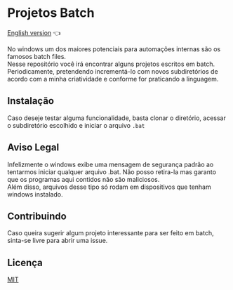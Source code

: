 # Projetos Batch

<a href="https://github.com/ItaloPussi/BatchProjects/blob/master/readme.md">English version</a> 👈

No windows um dos maiores potenciais para automações internas são os famosos batch files.<br>
Nesse repositório você irá encontrar alguns projetos escritos em batch. Periodicamente, pretendendo incrementá-lo com novos subdiretórios de acordo com a minha criatividade e conforme for praticando a linguagem.

## Instalação

Caso deseje testar alguma funcionalidade, basta clonar o diretório, acessar o subdiretório escolhido e iniciar o arquivo ```.bat```

## Aviso Legal
Infelizmente o windows exibe uma mensagem de segurança padrão ao tentarmos iniciar qualquer arquivo .bat. Não posso retira-la mas garanto que os programas aqui contidos não são maliciosos.<br>
Além disso, arquivos desse tipo só rodam em dispositivos que tenham windows instalado.

## Contribuindo
Caso queira sugerir algum projeto interessante para ser feito em batch, sinta-se livre para abrir uma issue. 

## Licença
[MIT](https://choosealicense.com/licenses/mit/)